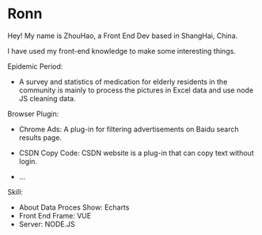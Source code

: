 # Ronn
Hey! My name is ZhouHao, a <span class="keyword">Front End Dev</span> based in ShangHai, China.


I have used my front-end knowledge to make some interesting things.

Epidemic Period:
  - A survey and statistics of medication for elderly residents in the community is mainly to process the pictures in Excel data and use node JS cleaning data.

Browser Plugin:
  - Chrome Ads: A plug-in for filtering advertisements on Baidu search results page.

  - CSDN Copy Code: CSDN website is a plug-in that can copy text without login.
  - ...

Skill:
  - About Data Proces Show: <span class='keyword'>Echarts</span>
  - Front End Frame: <span class='keyword'>VUE</span>
  - Server: <span class='keyword'>NODE.JS</span>





